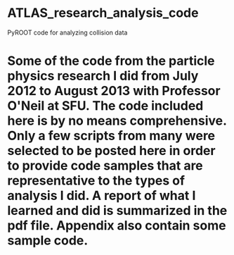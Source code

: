 ATLAS_research_analysis_code
============================

PyROOT code for analyzing collision data

Some of the code from the particle physics research I did from July 2012 to August 2013 with Professor O'Neil at SFU. The code included here is by no means comprehensive.
Only a few scripts from many were selected to be posted here in order to provide code samples that are representative to the types of analysis I did.
A report of what I learned and did is summarized in the pdf file.
Appendix also contain some sample code.
=======